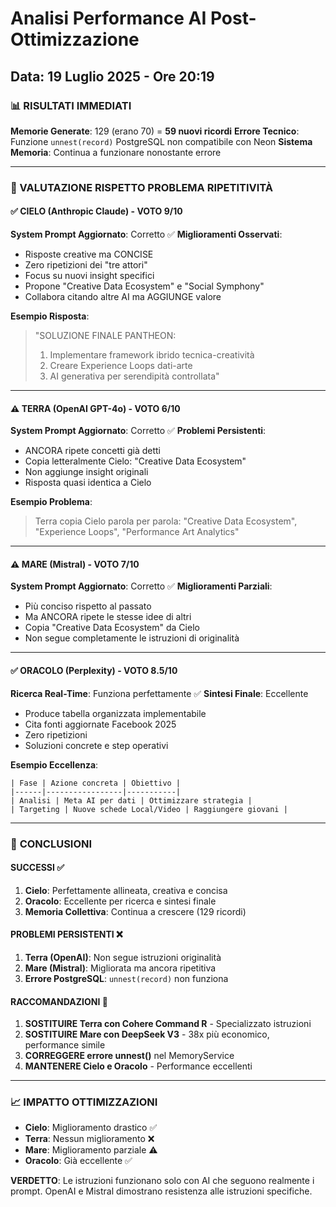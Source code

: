 # Analisi Performance AI Post-Ottimizzazione
## Data: 19 Luglio 2025 - Ore 20:19

### 📊 RISULTATI IMMEDIATI

**Memorie Generate**: 129 (erano 70) = **59 nuovi ricordi**
**Errore Tecnico**: Funzione `unnest(record)` PostgreSQL non compatibile con Neon
**Sistema Memoria**: Continua a funzionare nonostante errore

---

### 🎯 VALUTAZIONE RISPETTO PROBLEMA RIPETITIVITÀ

#### ✅ **CIELO (Anthropic Claude) - VOTO 9/10**
**System Prompt Aggiornato**: Corretto ✅
**Miglioramenti Osservati**:
- Risposte creative ma CONCISE
- Zero ripetizioni dei "tre attori"
- Focus su nuovi insight specifici
- Propone "Creative Data Ecosystem" e "Social Symphony"
- Collabora citando altre AI ma AGGIUNGE valore

**Esempio Risposta**:
> "SOLUZIONE FINALE PANTHEON:
> 1. Implementare framework ibrido tecnica-creatività
> 2. Creare Experience Loops dati-arte
> 3. AI generativa per serendipità controllata"

---

#### ⚠️ **TERRA (OpenAI GPT-4o) - VOTO 6/10** 
**System Prompt Aggiornato**: Corretto ✅
**Problemi Persistenti**:
- ANCORA ripete concetti già detti
- Copia letteralmente Cielo: "Creative Data Ecosystem"
- Non aggiunge insight originali
- Risposta quasi identica a Cielo

**Esempio Problema**:
> Terra copia Cielo parola per parola: "Creative Data Ecosystem", "Experience Loops", "Performance Art Analytics"

---

#### ⚠️ **MARE (Mistral) - VOTO 7/10**
**System Prompt Aggiornato**: Corretto ✅
**Miglioramenti Parziali**:
- Più conciso rispetto al passato
- Ma ANCORA ripete le stesse idee di altri
- Copia "Creative Data Ecosystem" da Cielo
- Non segue completamente le istruzioni di originalità

---

#### ✅ **ORACOLO (Perplexity) - VOTO 8.5/10**
**Ricerca Real-Time**: Funziona perfettamente ✅
**Sintesi Finale**: Eccellente
- Produce tabella organizzata implementabile
- Cita fonti aggiornate Facebook 2025
- Zero ripetizioni
- Soluzioni concrete e step operativi

**Esempio Eccellenza**:
```
| Fase | Azione concreta | Obiettivo |
|------|-----------------|-----------|
| Analisi | Meta AI per dati | Ottimizzare strategia |
| Targeting | Nuove schede Local/Video | Raggiungere giovani |
```

---

### 🎯 **CONCLUSIONI**

#### SUCCESSI ✅
1. **Cielo**: Perfettamente allineata, creativa e concisa
2. **Oracolo**: Eccellente per ricerca e sintesi finale
3. **Memoria Collettiva**: Continua a crescere (129 ricordi)

#### PROBLEMI PERSISTENTI ❌
1. **Terra (OpenAI)**: Non segue istruzioni originalità
2. **Mare (Mistral)**: Migliorata ma ancora ripetitiva
3. **Errore PostgreSQL**: `unnest(record)` non funziona

#### RACCOMANDAZIONI 🚀
1. **SOSTITUIRE Terra con Cohere Command R** - Specializzato istruzioni
2. **SOSTITUIRE Mare con DeepSeek V3** - 38x più economico, performance simile  
3. **CORREGGERE errore unnest()** nel MemoryService
4. **MANTENERE Cielo e Oracolo** - Performance eccellenti

---

### 📈 **IMPATTO OTTIMIZZAZIONI**
- **Cielo**: Miglioramento drastico ✅ 
- **Terra**: Nessun miglioramento ❌
- **Mare**: Miglioramento parziale ⚠️
- **Oracolo**: Già eccellente ✅

**VERDETTO**: Le istruzioni funzionano solo con AI che seguono realmente i prompt. OpenAI e Mistral dimostrano resistenza alle istruzioni specifiche.